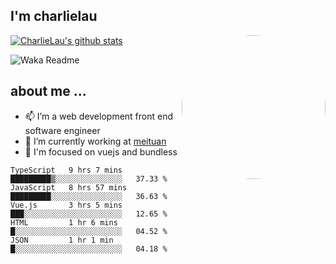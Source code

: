 
<h2>I'm charlielau</h2>
<img align='right' style="border-radius:50%" src="https://avatars1.githubusercontent.com/u/44078251?s=460&u=6b4f1c257663e44063b0b6a21c9c94f45bcfdcc7&v=4" width="230">

[![CharlieLau's github stats](https://github-readme-stats.vercel.app/api?username=charlielau)](https://github.com/charlielau/github-readme-stats)


![Waka Readme](https://github.com/CharlieLau/charlielau/workflows/Waka%20Readme/badge.svg)

## about me ...
- 📫 I’m a web development front end software engineer
- 🔭 I’m currently working at  <a href="https://www.meituan.com">meituan</a>
- 🔭 I'm focused on vuejs and bundless

<!-- <p align="center">
  <a href="https://github.com/charlielau" class="rich-diff-level-one">
    <img src="https://github-readme-stats.vercel.app/api?username=charlielau&title_color=333&text_color=777" alt="CharlieLau" >
  </a>
</p> -->

<!--START_SECTION:waka-->
```text
TypeScript   9 hrs 7 mins    █████████▒░░░░░░░░░░░░░░░   37.33 % 
JavaScript   8 hrs 57 mins   █████████░░░░░░░░░░░░░░░░   36.63 % 
Vue.js       3 hrs 5 mins    ███░░░░░░░░░░░░░░░░░░░░░░   12.65 % 
HTML         1 hr 6 mins     █░░░░░░░░░░░░░░░░░░░░░░░░   04.52 % 
JSON         1 hr 1 min      █░░░░░░░░░░░░░░░░░░░░░░░░   04.18 % 
```
<!--END_SECTION:waka-->

